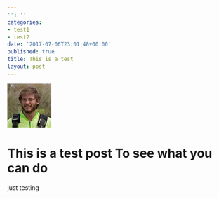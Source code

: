 ```yaml
---
'': ''
categories:
- test1
- test2
date: '2017-07-06T23:01:48+00:00'
published: true
title: This is a test
layout: post
---
```



<img src="/assets/images/profile.png" alt="test" class=" forestry--none forestry--none forestry--left forestry--right forestry--none" style="float: none;">

# This is a test post To see what you can do

just testing

